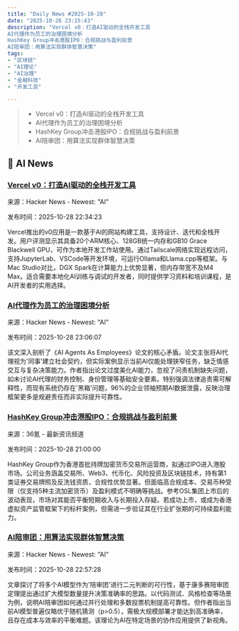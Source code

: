 ```yaml
---
title: "Daily News #2025-10-28"
date: "2025-10-28 23:15:43"
description: "Vercel v0：打造AI驱动的全栈开发工具
AI代理作为员工的治理困境分析
HashKey Group冲击港股IPO：合规挑战与盈利前景
AI陪审团：用算法实现群体智慧决策"
tags: 
- "区块链"
- "AI理论"
- "AI治理"
- "金融科技"
- "开发工具"

---
```


> - Vercel v0：打造AI驱动的全栈开发工具
> - AI代理作为员工的治理困境分析
> - HashKey Group冲击港股IPO：合规挑战与盈利前景
> - AI陪审团：用算法实现群体智慧决策

## 🤖 AI News

### [Vercel v0：打造AI驱动的全栈开发工具](https://apps.apple.com/us/app/v0/id6745097949)

来源：Hacker News - Newest: "AI"

发布时间：2025-10-28 22:34:23

Vercel推出的v0应用是一款基于AI的网站构建工具，支持设计、迭代和全栈开发。用户评测显示其具备20个ARM核心、128GB统一内存和GB10 Grace Blackwell GPU，可作为本地开发工作站使用。通过Tailscale网络实现远程访问，支持JupyterLab、VSCode等开发环境，可运行Ollama和Llama.cpp等框架。与Mac Studio对比，DGX Spark在计算能力上优势显著，但内存带宽不及M4 Max。适合需要本地化AI训练与调试的开发者，同时提供学习资料和培训课程，是AI开发者的实用选择。

### [AI代理作为员工的治理困境分析](https://syntheticauth.ai/posts/synthetic-auth-analysis-ai-agents-as-employees)

来源：Hacker News - Newest: "AI"

发布时间：2025-10-28 23:06:07

该文深入剖析了《AI Agents As Employees》论文的核心矛盾。论文主张将AI代理视为'同事'建立社会契约，但实际案例显示当前AI仅能处理狭窄任务，缺乏情感交互与复杂决策能力。作者指出论文过度美化AI能力，忽视了问责机制缺失问题，如未讨论AI代理的财务控制、身份管理等基础安全要素。特别强调法律追责需可解释性，而现有系统仍存在'黑箱'问题，96%的企业领袖预期AI数据泄露，反映治理框架更多是规避责任而非实际提升可靠性。

### [HashKey Group冲击港股IPO：合规挑战与盈利前景](https://www.36kr.com/p/3528775439670406)

来源：36氪 - 最新资讯频道

发布时间：2025-10-28 21:00:00

HashKey Group作为香港首批持牌加密货币交易所运营商，拟通过IPO进入港股市场。公司业务涵盖交易所、Web3、代币化、风险投资及区块链技术，持有第1类证券交易牌照及反洗钱资质，合规性优势显著。但面临高合规成本、交易币种受限（仅支持5种主流加密货币）及盈利模式不明确等挑战。参考OSL集团上市后的波动表现，市场对其能否平衡短期收入与长期投入存疑。若成功上市，或成为香港虚拟资产监管框架下的标杆案例，但需进一步验证其在行业扩张期的可持续盈利能力。

### [AI陪审团：用算法实现群体智慧决策](https://alejo.ch/3he)

来源：Hacker News - Newest: "AI"

发布时间：2025-10-28 22:57:28

文章探讨了将多个AI模型作为'陪审团'进行二元判断的可行性，基于康多赛陪审团定理提出通过扩大模型数量提升决策准确率的思路。以代码测试、风格检查等场景为例，说明AI陪审团如何通过并行处理和多数投票机制提高可靠性。但作者指出当前AI模型普遍仅略优于随机猜测（p>0.5），需极大规模部署才能达到高准确率，且存在成本与效率的平衡难题。该理论为AI在特定场景的协作应用提供了新视角。
